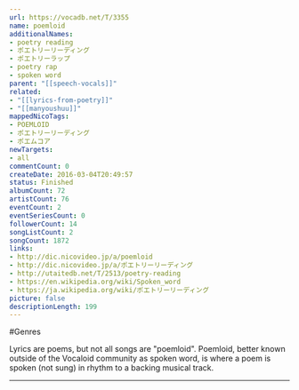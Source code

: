 ```yaml
---
url: https://vocadb.net/T/3355
name: poemloid
additionalNames: 
- poetry reading
- ポエトリーリーディング
- ポエトリーラップ
- poetry rap
- spoken word
parent: "[[speech-vocals]]"
related:
- "[[lyrics-from-poetry]]"
- "[[manyoushuu]]"
mappedNicoTags:
- POEMLOID
- ポエトリーリーディング
- ポエムコア
newTargets:
- all
commentCount: 0
createDate: 2016-03-04T20:49:57
status: Finished
albumCount: 72
artistCount: 76
eventCount: 2
eventSeriesCount: 0
followerCount: 14
songListCount: 2
songCount: 1872
links: 
- http://dic.nicovideo.jp/a/poemloid
- http://dic.nicovideo.jp/a/ポエトリーリーディング
- http://utaitedb.net/T/2513/poetry-reading
- https://en.wikipedia.org/wiki/Spoken_word
- https://ja.wikipedia.org/wiki/ポエトリーリーディング
picture: false
descriptionLength: 199
---
```


#Genres

Lyrics are poems, but not all songs are "poemloid". Poemloid, better known outside of the Vocaloid community as spoken word, is where a poem is spoken (not sung) in rhythm to a backing musical track.

---

